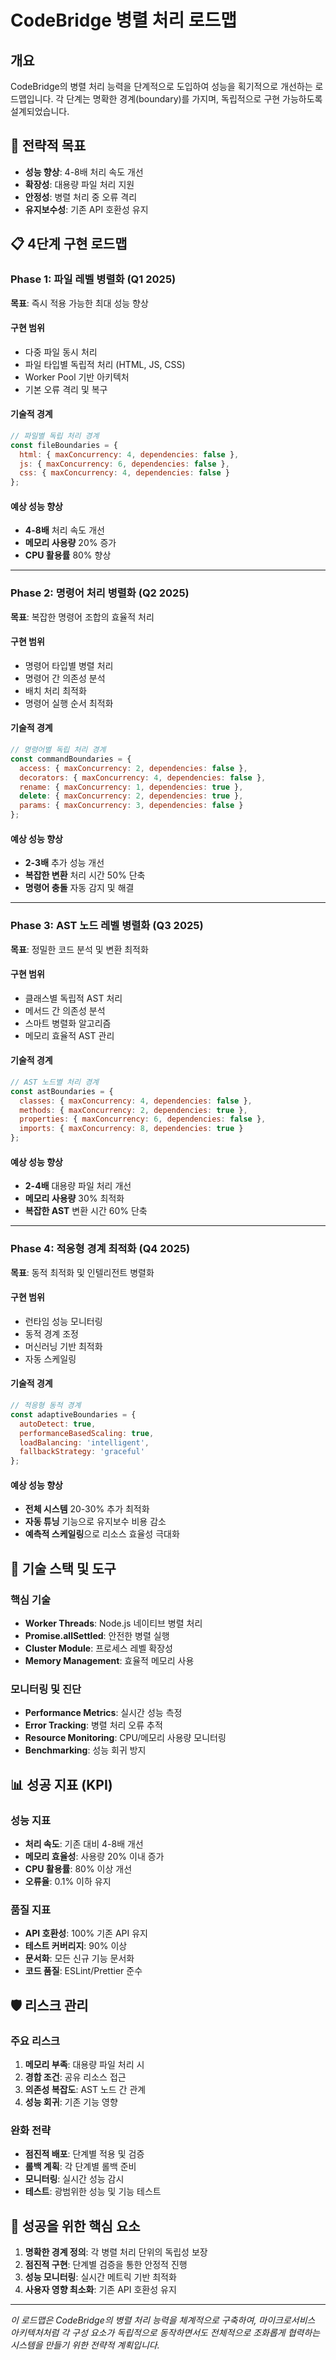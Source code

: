 # CodeBridge 병렬 처리 로드맵

## 개요

CodeBridge의 병렬 처리 능력을 단계적으로 도입하여 성능을 획기적으로 개선하는 로드맵입니다. 각 단계는 명확한 경계(boundary)를 가지며, 독립적으로 구현 가능하도록 설계되었습니다.

## 🎯 전략적 목표

- **성능 향상**: 4-8배 처리 속도 개선
- **확장성**: 대용량 파일 처리 지원  
- **안정성**: 병렬 처리 중 오류 격리
- **유지보수성**: 기존 API 호환성 유지

## 📋 4단계 구현 로드맵

### Phase 1: 파일 레벨 병렬화 (Q1 2025)
**목표**: 즉시 적용 가능한 최대 성능 향상

#### 구현 범위
- 다중 파일 동시 처리
- 파일 타입별 독립적 처리 (HTML, JS, CSS)
- Worker Pool 기반 아키텍처
- 기본 오류 격리 및 복구

#### 기술적 경계
```javascript
// 파일별 독립 처리 경계
const fileBoundaries = {
  html: { maxConcurrency: 4, dependencies: false },
  js: { maxConcurrency: 6, dependencies: false },
  css: { maxConcurrency: 4, dependencies: false }
};
```

#### 예상 성능 향상
- **4-8배** 처리 속도 개선
- **메모리 사용량** 20% 증가
- **CPU 활용률** 80% 향상

---

### Phase 2: 명령어 처리 병렬화 (Q2 2025)
**목표**: 복잡한 명령어 조합의 효율적 처리

#### 구현 범위
- 명령어 타입별 병렬 처리
- 명령어 간 의존성 분석
- 배치 처리 최적화
- 명령어 실행 순서 최적화

#### 기술적 경계
```javascript
// 명령어별 독립 처리 경계
const commandBoundaries = {
  access: { maxConcurrency: 2, dependencies: false },
  decorators: { maxConcurrency: 4, dependencies: false },
  rename: { maxConcurrency: 1, dependencies: true },
  delete: { maxConcurrency: 2, dependencies: true },
  params: { maxConcurrency: 3, dependencies: false }
};
```

#### 예상 성능 향상
- **2-3배** 추가 성능 개선
- **복잡한 변환** 처리 시간 50% 단축
- **명령어 충돌** 자동 감지 및 해결

---

### Phase 3: AST 노드 레벨 병렬화 (Q3 2025)
**목표**: 정밀한 코드 분석 및 변환 최적화

#### 구현 범위
- 클래스별 독립적 AST 처리
- 메서드 간 의존성 분석
- 스마트 병렬화 알고리즘
- 메모리 효율적 AST 관리

#### 기술적 경계
```javascript
// AST 노드별 처리 경계
const astBoundaries = {
  classes: { maxConcurrency: 4, dependencies: false },
  methods: { maxConcurrency: 2, dependencies: true },
  properties: { maxConcurrency: 6, dependencies: false },
  imports: { maxConcurrency: 8, dependencies: true }
};
```

#### 예상 성능 향상
- **2-4배** 대용량 파일 처리 개선
- **메모리 사용량** 30% 최적화
- **복잡한 AST** 변환 시간 60% 단축

---

### Phase 4: 적응형 경계 최적화 (Q4 2025)
**목표**: 동적 최적화 및 인텔리전트 병렬화

#### 구현 범위
- 런타임 성능 모니터링
- 동적 경계 조정
- 머신러닝 기반 최적화
- 자동 스케일링

#### 기술적 경계
```javascript
// 적응형 동적 경계
const adaptiveBoundaries = {
  autoDetect: true,
  performanceBasedScaling: true,
  loadBalancing: 'intelligent',
  fallbackStrategy: 'graceful'
};
```

#### 예상 성능 향상
- **전체 시스템** 20-30% 추가 최적화
- **자동 튜닝** 기능으로 유지보수 비용 감소
- **예측적 스케일링**으로 리소스 효율성 극대화

## 🚀 기술 스택 및 도구

### 핵심 기술
- **Worker Threads**: Node.js 네이티브 병렬 처리
- **Promise.allSettled**: 안전한 병렬 실행
- **Cluster Module**: 프로세스 레벨 확장성
- **Memory Management**: 효율적 메모리 사용

### 모니터링 및 진단
- **Performance Metrics**: 실시간 성능 측정
- **Error Tracking**: 병렬 처리 오류 추적
- **Resource Monitoring**: CPU/메모리 사용량 모니터링
- **Benchmarking**: 성능 회귀 방지

## 📊 성공 지표 (KPI)

### 성능 지표
- **처리 속도**: 기존 대비 4-8배 개선
- **메모리 효율성**: 사용량 20% 이내 증가
- **CPU 활용률**: 80% 이상 개선
- **오류율**: 0.1% 이하 유지

### 품질 지표
- **API 호환성**: 100% 기존 API 유지
- **테스트 커버리지**: 90% 이상
- **문서화**: 모든 신규 기능 문서화
- **코드 품질**: ESLint/Prettier 준수

## 🛡️ 리스크 관리

### 주요 리스크
1. **메모리 부족**: 대용량 파일 처리 시
2. **경합 조건**: 공유 리소스 접근
3. **의존성 복잡도**: AST 노드 간 관계
4. **성능 회귀**: 기존 기능 영향

### 완화 전략
- **점진적 배포**: 단계별 적용 및 검증
- **롤백 계획**: 각 단계별 롤백 준비
- **모니터링**: 실시간 성능 감시
- **테스트**: 광범위한 성능 및 기능 테스트

## 🎯 성공을 위한 핵심 요소

1. **명확한 경계 정의**: 각 병렬 처리 단위의 독립성 보장
2. **점진적 구현**: 단계별 검증을 통한 안정적 진행
3. **성능 모니터링**: 실시간 메트릭 기반 최적화
4. **사용자 영향 최소화**: 기존 API 호환성 유지

---

*이 로드맵은 CodeBridge의 병렬 처리 능력을 체계적으로 구축하여, 마이크로서비스 아키텍처처럼 각 구성 요소가 독립적으로 동작하면서도 전체적으로 조화롭게 협력하는 시스템을 만들기 위한 전략적 계획입니다.*